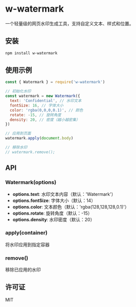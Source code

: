 # w-watermark

一个轻量级的网页水印生成工具，支持自定义文本、样式和位置。

## 安装

```bash
npm install w-watermark
```

## 使用示例

```javascript
const { Watermark } = require('w-watermark')

// 初始化水印
const watermark = new Watermark({
  text: 'Confidential', // 水印文本
  fontSize: 16, // 字体大小
  color: 'rgba(0,0,0,0.1)', // 颜色
  rotate: -15, // 旋转角度
  density: 20, // 密度（越小越密集）
})

// 应用到页面
watermark.apply(document.body)

// 移除水印
// watermark.remove();
```

## API

### Watermark(options)

- **options.text**: 水印文本内容（默认：'Watermark'）
- **options.fontSize**: 字体大小（默认：14）
- **options.color**: 文本颜色（默认：'rgba(128,128,128,0.1)'）
- **options.rotate**: 旋转角度（默认：-15）
- **options.density**: 水印密度（默认：20）

### apply(container)

将水印应用到指定容器

### remove()

移除已应用的水印

## 许可证

MIT
